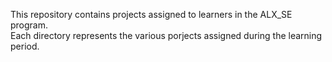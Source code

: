 This repository contains projects assigned to learners in the ALX_SE program.<br>
Each directory represents the various porjects assigned during the learning period.
